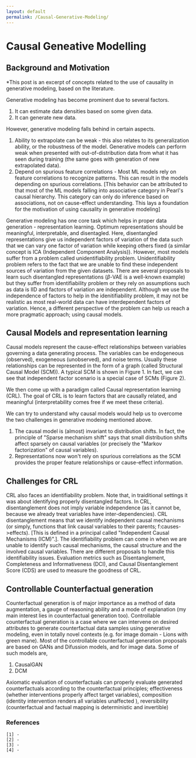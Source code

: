 ```yaml
---
layout: default
permalink: /Causal-Generative-Modeling/
---
```

# Causal Geneative Modelling

## Background and Motivation
*This post is an excerpt of concepts related to the use of causality in generative modeling, based on the literature.

Generative modeling has become prominent due to several factors.
1. It can estimate data densities based on some given data.
2. It can generate new data.

However, generative modeling falls behind in certain aspects.
1. Ability to extrapolate can be weak - this also relates to its generalization ability, or the robustness of the model. Generative models can perform weak when presented with out-of-distribution data from what it has seen during training (the same goes with generation of new extrapolated data). 
2. Depend on spurious feature correlations - Most ML models rely on feature correlations to recognize patterns. This can result in the models depending on spurious correlations. [This behavior can be attributed to that most of the ML models falling into associative category in Pearl's causal hierarchy. This category can only do inference based on associations, not on cause-effect understanding. This lays a foundation for the motivation of using causality in generative modeling]

Generative modeling has one core task which helps in proper data generation - representation learning. Optimum representations should be meaningful, interpretable, and disentagled. Here, disentangled representations give us independent factors of variation of the data such that we can vary one factor of variation while keeping others fixed (a similar concept is ICA (Independent Component Analysis)). 
However, most models suffer from a problem called unidentifiability problem. Unidentifiability problem refers to the fact that we are unable to find these independent sources of variation from the given datasets. There are several proposals to learn such disentangled representations ($\beta$-VAE is a well-known example) but they suffer from identifiability problem or they rely on assumptions such as data is IID and factors of variation are independent. Although we use the independence of factors to help in the idenitifiability problem, it may not be realistic as most real-world data can have interdependent factors of variation. Hence, a different perspective of the problem can help us reach a more pragmatic approach; using causal models.

## Causal Models and representation learning
Causal models represent the cause-effect relationships between variables governing a data generating process. The variables can be endogeneous (observed), exogeneous (unobserved), and noise terms. Usually these relationships can be represented in the form of a graph (called Structural Causal Model (SCM)). A typical SCM is shown in Figure 1. In fact, we can see that independent factor scenario is a special case of SCMs (Figure 2). 

We then come up with a paradigm called Causal representation learning (CRL). The goal of CRL is to learn factors that are causally related, and meaningful (interpretability comes free if we meet these criteria).

We can try to understand why causal models would help us to overcome the two challenges in generative modeing mentioned above.
1. The causal model is (almost) invariant to distribution shifts. In fact, the principle of "Sparse mechanism shift" says that small distribution shifts affect sparsely on causal variables (or precisely the "Markov factorization" of causal variables).
2. Representations now won't rely on spurious correlations as the SCM provides the proper feature relationships or cause-effect information.

## Challenges for CRL
CRL also faces an identifiability problem. Note that, in traiditional settings it was about identifying properly disentangled factors. In CRL, disentanglement does not imply variable independence (as it cannot be, because we already treat variables have inter-dependencies). CRL disentanglement means that we identify independent causal mechanisms (or simply, functions that link causal variables to their parents; f:causes->effects). [This is defined in a principal called "Independent Causal Mechanisms (ICM)".]. The identifiability problem can come in when we are unable to identify such causal mechanisms, the causal structure and the involved causal variables. There are different proposals to handle this identifiability issues.
Evaluation metrics such as Disentanglement, Completeness and Informativeness (DCI), and Causal Disentanglement Score (CDS) are used to measure the goodness of CRL.

## Controllable Counterfactual generation
Counterfactual generation is of major importance as a method of data augmentation, a gauge of reasoning ability and a mode of explanation (my main interest lies in counterfactual generation too). Controllable counterfactual generation is a case where we can intervene on desired attributes to generate counterfactual data samples using generative modeling, even in totally novel contexts (e.g. for image domain - Lions with green mane). Most of the controllable counterfactual generation proposals are based on GANs and Difussion models, and for image data. Some of such models are,
1. CausalGAN
2. DCM

Axiomatic evaluation of counterfactuals can properly evaluate generated counterfactuals according to the counterfactual principles; effectiveness (whether interventions properly affect target variables), composition (identity intervention renders all variables unaffected ), reversibility (counterfactual and factual mapping is deterministic and invertible)

### References
    [1] - 
    [2] -
    [3] -
    [4] -